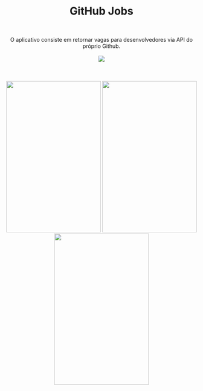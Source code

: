 

<h1 align="center">GitHub Jobs</h1><br>

<p align="center">
  O aplicativo consiste em retornar vagas para desenvolvedores via API do próprio Github.
  <br><br>
  <img src="https://img.shields.io/static/v1?label=BUILT%20FOR&message=REACT%20NATIVE&color=lightgray">
  <br><br><br><br>
  <img width="250px" height="400px" src="https://user-images.githubusercontent.com/46490801/73594309-e3ea2e00-44eb-11ea-9dba-f04fea1a151a.png">
  <img width="250px" height="400px" src="https://user-images.githubusercontent.com/46490801/73594308-e2206a80-44eb-11ea-99de-f0b0b832f172.png">
  <img width="250px" height="400px" src="https://user-images.githubusercontent.com/46490801/73594306-dfbe1080-44eb-11ea-8890-5b4c6676a7a1.png">
  
